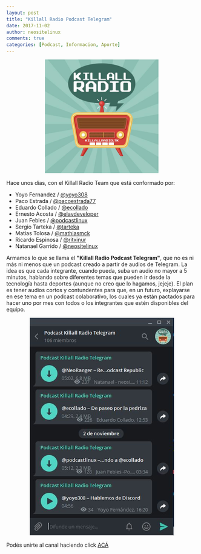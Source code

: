 ```yaml
---
layout: post
title: "Killall Radio Podcast Telegram"
date: 2017-11-02
author: neositelinux
comments: true
categories: [Podcast, Informacion, Aporte]
---
```


<p align="center">
<img src="/images/kar_portada.jpg" width="300" height="300" alt="_Logo">
</p>

Hace unos días, con el Killall Radio Team que está conformado por:
* Yoyo Fernandez / [@yoyo308](https://twitter.com/yoyo308)
* Paco Estrada / [@pacoestrada77](https://twitter.com/pacoestrada77)
* Eduardo Collado / [@ecollado](https://twitter.com/ecollado)
* Ernesto Acosta / [@elavdeveloper](https://twitter.com/elavdeveloper)
* Juan Febles / [@podcastlinux](https://twitter.com/podcastlinux)
* Sergio Tarteka / [@tarteka](https://twitter.com/tarteka)
* Matias Tolosa / [@mathiasmck](https://twitter.com/mathiasmck)
* Ricardo Espinosa / [@ritxinur](https://twitter.com/ritxinur)
* Natanael Garrido / [@neositelinux](https://twitter.com/neositelinux)

Armamos lo que se llama el **"Killall Radio Podcast Telegram"**, que no es ni más ni menos que un podcast creado a partir de audios de Telegram. La idea es que cada integrante, cuando pueda, suba un audio no mayor a 5 minutos, hablando sobre diferentes temas que pueden ir desde la tecnología hasta deportes (aunque no creo que lo hagamos, jejeje). El plan es tener audios cortos y contundentes para que, en un futuro, explayarse en ese tema en un podcast colaborativo, los cuales ya están pactados para hacer uno por mes con todos o los integrantes que estén disponibles del equipo.

<p align="center">
<img src="/images/kar_telegram_podcast.jpg" alt="_Logo">
</p>

Podés unirte al canal haciendo click [ACÁ](https://t.me/killallradiopodcast)
